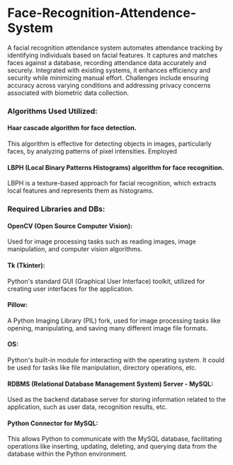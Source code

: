 # Face-Recognition-Attendence-System 
A facial recognition attendance system automates attendance tracking by identifying individuals based on facial features. It captures and matches faces against a database, recording attendance data accurately and securely. Integrated with existing systems, it enhances efficiency and security while minimizing manual effort. Challenges include ensuring accuracy across varying conditions and addressing privacy concerns associated with biometric data collection.
### Algorithms Used Utilized:
#### Haar cascade algorithm for face detection.
This algorithm is effective for detecting objects in images, particularly faces, by analyzing patterns of pixel intensities.
Employed 
#### LBPH (Local Binary Patterns Histograms) algorithm for face recognition.
LBPH is a texture-based approach for facial recognition, which extracts local features and represents them as histograms.
### Required Libraries and DBs:

#### OpenCV (Open Source Computer Vision):
Used for image processing tasks such as reading images, image manipulation, and computer vision algorithms.
#### Tk (Tkinter):
Python's standard GUI (Graphical User Interface) toolkit, utilized for creating user interfaces for the application.
#### Pillow:
A Python Imaging Library (PIL) fork, used for image processing tasks like opening, manipulating, and saving many different image file formats.
#### OS:
Python's built-in module for interacting with the operating system. It could be used for tasks like file manipulation, directory operations, etc.
#### RDBMS (Relational Database Management System) Server - MySQL:
Used as the backend database server for storing information related to the application, such as user data, recognition results, etc.
#### Python Connector for MySQL:
This allows Python to communicate with the MySQL database, facilitating operations like inserting, updating, deleting, and querying data from the database within the Python environment.
